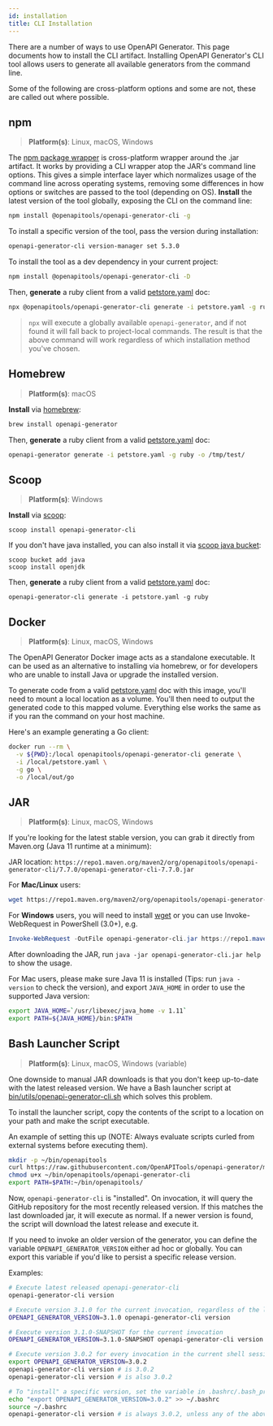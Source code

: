 ```yaml
---
id: installation
title: CLI Installation
---
```


There are a number of ways to use OpenAPI Generator. This page documents how to install the CLI artifact.
Installing OpenAPI Generator's CLI tool allows users to generate all available generators from the command line.

Some of the following are cross-platform options and some are not, these are called out where possible.

## npm

> **Platform(s)**: Linux, macOS, Windows

The [npm package wrapper](https://github.com/openapitools/openapi-generator-cli) is cross-platform wrapper around the .jar artifact. It works by providing a CLI wrapper atop the JAR's command line options. This gives a simple interface layer which normalizes usage of the command line across operating systems, removing some differences in how options or switches are passed to the tool (depending on OS).
**Install** the latest version of the tool globally, exposing the CLI on the command line:

```bash
npm install @openapitools/openapi-generator-cli -g
```

To install a specific version of the tool, pass the version during installation:
<!-- RELEASE_VERSION -->
```bash
openapi-generator-cli version-manager set 5.3.0
```
<!-- /RELEASE_VERSION -->
To install the tool as a dev dependency in your current project:

```bash
npm install @openapitools/openapi-generator-cli -D
```
Then, **generate** a ruby client from a valid [petstore.yaml](https://raw.githubusercontent.com/openapitools/openapi-generator/master/modules/openapi-generator/src/test/resources/3_0/petstore.yaml) doc:

```bash
npx @openapitools/openapi-generator-cli generate -i petstore.yaml -g ruby -o /tmp/test/
```

> `npx` will execute a globally available `openapi-generator`, and if not found it will fall back to project-local commands. The result is that the above command will work regardless of which installation method you've chosen.

## Homebrew

> **Platform(s)**: macOS

**Install** via [homebrew](https://brew.sh/):

```bash
brew install openapi-generator
```

Then, **generate** a ruby client from a valid [petstore.yaml](https://raw.githubusercontent.com/openapitools/openapi-generator/master/modules/openapi-generator/src/test/resources/3_0/petstore.yaml) doc:

```bash
openapi-generator generate -i petstore.yaml -g ruby -o /tmp/test/
```

## Scoop

> **Platform(s)**: Windows

**Install** via [scoop](https://scoop.sh/):

```
scoop install openapi-generator-cli
```

If you don't have java installed, you can also install it via [scoop java bucket](https://github.com/ScoopInstaller/Java/):

```
scoop bucket add java
scoop install openjdk
```

Then, **generate** a ruby client from a valid [petstore.yaml](https://raw.githubusercontent.com/openapitools/openapi-generator/master/modules/openapi-generator/src/test/resources/3_0/petstore.yaml) doc:

```
openapi-generator-cli generate -i petstore.yaml -g ruby
```

## Docker

> **Platform(s)**: Linux, macOS, Windows

The OpenAPI Generator Docker image acts as a standalone executable. It can be used as an alternative to installing via homebrew, or for developers who are unable to install Java or upgrade the installed version.

To generate code from a valid [petstore.yaml](https://raw.githubusercontent.com/openapitools/openapi-generator/master/modules/openapi-generator/src/test/resources/3_0/petstore.yaml) doc with this image, you'll need to mount a local location as a volume.
You'll then need to output the generated code to this mapped volume. Everything else works the same as if you ran the command on your host machine.

Here's an example generating a Go client:

```bash
docker run --rm \
  -v ${PWD}:/local openapitools/openapi-generator-cli generate \
  -i /local/petstore.yaml \
  -g go \
  -o /local/out/go
```

## JAR

> **Platform(s)**: Linux, macOS, Windows

<!-- RELEASE_VERSION -->
If you're looking for the latest stable version, you can grab it directly from Maven.org (Java 11 runtime at a minimum):

JAR location: `https://repo1.maven.org/maven2/org/openapitools/openapi-generator-cli/7.7.0/openapi-generator-cli-7.7.0.jar`

For **Mac/Linux** users:

```bash
wget https://repo1.maven.org/maven2/org/openapitools/openapi-generator-cli/7.7.0/openapi-generator-cli-7.7.0.jar -O openapi-generator-cli.jar
```

For **Windows** users, you will need to install [wget](http://gnuwin32.sourceforge.net/packages/wget.htm) or you can use Invoke-WebRequest in PowerShell (3.0+), e.g.

```powershell
Invoke-WebRequest -OutFile openapi-generator-cli.jar https://repo1.maven.org/maven2/org/openapitools/openapi-generator-cli/7.7.0/openapi-generator-cli-7.7.0.jar
```
<!-- /RELEASE_VERSION -->

After downloading the JAR, run `java -jar openapi-generator-cli.jar help` to show the usage.

For Mac users, please make sure Java 11 is installed (Tips: run `java -version` to check the version), and export `JAVA_HOME` in order to use the supported Java version:

```bash
export JAVA_HOME=`/usr/libexec/java_home -v 1.11`
export PATH=${JAVA_HOME}/bin:$PATH
```

## Bash Launcher Script

> **Platform(s)**: Linux, macOS, Windows (variable)

One downside to manual JAR downloads is that you don't keep up-to-date with the latest released version. We have a Bash launcher script at [bin/utils/openapi-generator-cli.sh](https://raw.githubusercontent.com/OpenAPITools/openapi-generator/master/bin/utils/openapi-generator-cli.sh) which solves this problem.

To install the launcher script, copy the contents of the script to a location on your path and make the script executable.

An example of setting this up (NOTE: Always evaluate scripts curled from external systems before executing them).

```bash
mkdir -p ~/bin/openapitools
curl https://raw.githubusercontent.com/OpenAPITools/openapi-generator/master/bin/utils/openapi-generator-cli.sh > ~/bin/openapitools/openapi-generator-cli
chmod u+x ~/bin/openapitools/openapi-generator-cli
export PATH=$PATH:~/bin/openapitools/
```

Now, `openapi-generator-cli` is "installed". On invocation, it will query the GitHub repository for the most recently released version. If this matches the last downloaded jar,
it will execute as normal. If a newer version is found, the script will download the latest release and execute it.

If you need to invoke an older version of the generator, you can define the variable `OPENAPI_GENERATOR_VERSION` either ad hoc or globally. You can export this variable if you'd like to persist a specific release version.

Examples:

```bash
# Execute latest released openapi-generator-cli
openapi-generator-cli version

# Execute version 3.1.0 for the current invocation, regardless of the latest released version
OPENAPI_GENERATOR_VERSION=3.1.0 openapi-generator-cli version

# Execute version 3.1.0-SNAPSHOT for the current invocation
OPENAPI_GENERATOR_VERSION=3.1.0-SNAPSHOT openapi-generator-cli version

# Execute version 3.0.2 for every invocation in the current shell session
export OPENAPI_GENERATOR_VERSION=3.0.2
openapi-generator-cli version # is 3.0.2
openapi-generator-cli version # is also 3.0.2

# To "install" a specific version, set the variable in .bashrc/.bash_profile
echo "export OPENAPI_GENERATOR_VERSION=3.0.2" >> ~/.bashrc
source ~/.bashrc
openapi-generator-cli version # is always 3.0.2, unless any of the above overrides are done ad hoc
```
